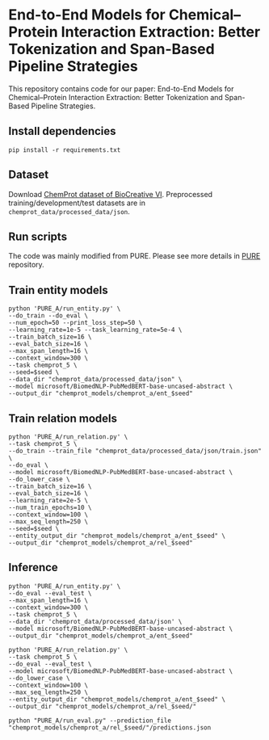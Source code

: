 # End-to-End Models for Chemical–Protein Interaction Extraction: Better Tokenization and Span-Based Pipeline Strategies

This repository contains code for our paper: End-to-End Models for Chemical–Protein Interaction Extraction: Better Tokenization and Span-Based Pipeline Strategies.

## Install dependencies
```
pip install -r requirements.txt
```
## Dataset
Download [ChemProt dataset of BioCreative VI](https://biocreative.bioinformatics.udel.edu/tasks/biocreative-vi/track-5/). Preprocessed training/development/test datasets are in `chemprot_data/processed_data/json`.

## Run scripts
The code was mainly modified from PURE. Please see more details in [PURE](https://github.com/princeton-nlp/PURE#Install-dependencies) repository.

## Train entity models
```
python 'PURE_A/run_entity.py' \
--do_train --do_eval \
--num_epoch=50 --print_loss_step=50 \
--learning_rate=1e-5 --task_learning_rate=5e-4 \
--train_batch_size=16 \
--eval_batch_size=16 \
--max_span_length=16 \
--context_window=300 \
--task chemprot_5 \
--seed=$seed \
--data_dir "chemprot_data/processed_data/json" \
--model microsoft/BiomedNLP-PubMedBERT-base-uncased-abstract \
--output_dir "chemprot_models/chemprot_a/ent_$seed"
```

## Train relation models
```
python 'PURE_A/run_relation.py' \
--task chemprot_5 \
--do_train --train_file "chemprot_data/processed_data/json/train.json" \
--do_eval \
--model microsoft/BiomedNLP-PubMedBERT-base-uncased-abstract \
--do_lower_case \
--train_batch_size=16 \
--eval_batch_size=16 \
--learning_rate=2e-5 \
--num_train_epochs=10 \
--context_window=100 \
--max_seq_length=250 \
--seed=$seed \
--entity_output_dir "chemprot_models/chemprot_a/ent_$seed" \
--output_dir "chemprot_models/chemprot_a/rel_$seed"
```

## Inference
```
python 'PURE_A/run_entity.py' \
--do_eval --eval_test \
--max_span_length=16 \
--context_window=300 \
--task chemprot_5 \
--data_dir 'chemprot_data/processed_data/json' \
--model microsoft/BiomedNLP-PubMedBERT-base-uncased-abstract \
--output_dir "chemprot_models/chemprot_a/ent_$seed"

python 'PURE_A/run_relation.py' \
--task chemprot_5 \
--do_eval --eval_test \
--model microsoft/BiomedNLP-PubMedBERT-base-uncased-abstract \
--do_lower_case \
--context_window=100 \
--max_seq_length=250 \
--entity_output_dir "chemprot_models/chemprot_a/ent_$seed" \
--output_dir "chemprot_models/chemprot_a/rel_$seed/"

python "PURE_A/run_eval.py" --prediction_file "chemprot_models/chemprot_a/rel_$seed/"/predictions.json
```












